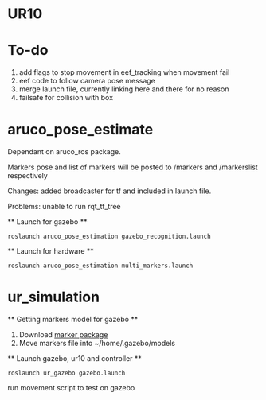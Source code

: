 # UR10

# To-do
1. add flags to stop movement in eef_tracking when movement fail 
2. eef code to follow camera pose message
3. merge launch file, currently linking here and there for no reason
4. failsafe for collision with box




# aruco_pose_estimate
Dependant on aruco_ros package.

Markers pose and list of markers will be posted to /markers and /markerslist respectively

Changes: added broadcaster for tf and included in launch file.

Problems: unable to run rqt_tf_tree

** Launch for gazebo **
```
roslaunch aruco_pose_estimation gazebo_recognition.launch
```

** Launch for hardware **

```
roslaunch aruco_pose_estimation multi_markers.launch
```

# ur_simulation

** Getting markers model for gazebo **
1. Download [marker package](https://github.com/joselusl/aruco_gazebo)
2. Move markers file into ~/home/.gazebo/models


** Launch gazebo, ur10 and controller **
```
roslaunch ur_gazebo gazebo.launch 
```

run movement script to test on gazebo
